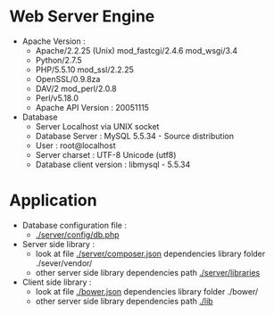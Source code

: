 # Web Server Engine
- Apache Version :
    - Apache/2.2.25 (Unix) mod_fastcgi/2.4.6 mod_wsgi/3.4
    - Python/2.7.5
    - PHP/5.5.10 mod_ssl/2.2.25
    - OpenSSL/0.9.8za
    - DAV/2 mod_perl/2.0.8
    - Perl/v5.18.0
    - Apache API Version : 20051115
- Database
    - Server Localhost via UNIX socket 
    - Database Server : MySQL 5.5.34 - Source distribution
    - User : root@localhost
    - Server charset : UTF-8 Unicode (utf8)
    - Database client version : libmysql - 5.5.34

# Application
- Database configuration file : 
    - [./server/config/db.php]
- Server side library :
    - look at file [./server/composer.json] dependencies library folder ./sever/vendor/
    - other server side library dependencies path [./server/libraries]
- Client side library : 
    - look at file [./bower.json] dependencies library folder ./bower/
    - other server side library dependencies path [./lib]

[./server/config/db.php]:github.com/rappresent/jenapp/blob/master/server/config/db.php
[./server/composer.json]:github.com/rappresent/jenapp/blob/master/server/composer.json
[./server/libraries]:github.com/rappresent/jenapp/tree/master/server/libraries
[./bower.json]:github.com/rappresent/jenapp/blob/master/bower.json
[./lib]:github.com/rappresent/jenapp/tree/master/lib
